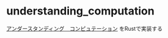 # understanding_computation

[アンダースタンディング　コンピュテーション](https://www.amazon.co.jp/dp/487311697X) をRustで実装する
